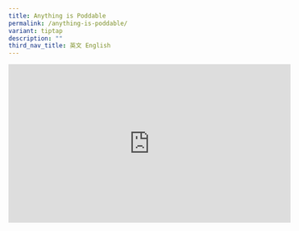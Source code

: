 ```yaml
---
title: Anything is Poddable
permalink: /anything-is-poddable/
variant: tiptap
description: ""
third_nav_title: 英文 English
---
```

<div class="iframe-wrapper">
<iframe height="315" width="560" allowfullscreen="true" frameborder="0" src="https://www.youtube.com/embed/6AZza1RXHtY?si=zWe1FLkipxz7VmAv"></iframe>
</div>
<p></p>
